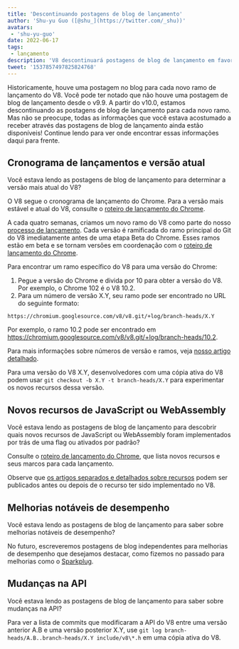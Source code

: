 ```yaml
---
title: 'Descontinuando postagens de blog de lançamento'
author: 'Shu-yu Guo ([@shu_](https://twitter.com/_shu))'
avatars:
 - 'shu-yu-guo'
date: 2022-06-17
tags:
 - lançamento
description: 'V8 descontinuará postagens de blog de lançamento em favor do cronograma de lançamento do Chrome e postagens de blog sobre recursos.'
tweet: '1537857497825824768'
---
```


Historicamente, houve uma postagem no blog para cada novo ramo de lançamento do V8. Você pode ter notado que não houve uma postagem de blog de lançamento desde o v9.9. A partir do v10.0, estamos descontinuando as postagens de blog de lançamento para cada novo ramo. Mas não se preocupe, todas as informações que você estava acostumado a receber através das postagens de blog de lançamento ainda estão disponíveis! Continue lendo para ver onde encontrar essas informações daqui para frente.

<!--truncate-->
## Cronograma de lançamentos e versão atual

Você estava lendo as postagens de blog de lançamento para determinar a versão mais atual do V8?

O V8 segue o cronograma de lançamento do Chrome. Para a versão mais estável e atual do V8, consulte o [roteiro de lançamento do Chrome](https://chromestatus.com/roadmap).

A cada quatro semanas, criamos um novo ramo do V8 como parte do nosso [processo de lançamento](https://v8.dev/docs/release-process). Cada versão é ramificada do ramo principal do Git do V8 imediatamente antes de uma etapa Beta do Chrome. Esses ramos estão em beta e se tornam versões em coordenação com o [roteiro de lançamento do Chrome](https://chromestatus.com/roadmap).

Para encontrar um ramo específico do V8 para uma versão do Chrome:

1. Pegue a versão do Chrome e divida por 10 para obter a versão do V8. Por exemplo, o Chrome 102 é o V8 10.2.
1. Para um número de versão X.Y, seu ramo pode ser encontrado no URL do seguinte formato:

```
https://chromium.googlesource.com/v8/v8.git/+log/branch-heads/X.Y
```

Por exemplo, o ramo 10.2 pode ser encontrado em https://chromium.googlesource.com/v8/v8.git/+log/branch-heads/10.2.

Para mais informações sobre números de versão e ramos, veja [nosso artigo detalhado](https://v8.dev/docs/version-numbers).

Para uma versão do V8 X.Y, desenvolvedores com uma cópia ativa do V8 podem usar `git checkout -b X.Y -t branch-heads/X.Y` para experimentar os novos recursos dessa versão.

## Novos recursos de JavaScript ou WebAssembly

Você estava lendo as postagens de blog de lançamento para descobrir quais novos recursos de JavaScript ou WebAssembly foram implementados por trás de uma flag ou ativados por padrão?

Consulte o [roteiro de lançamento do Chrome](https://chromestatus.com/roadmap), que lista novos recursos e seus marcos para cada lançamento.

Observe que [os artigos separados e detalhados sobre recursos](/features) podem ser publicados antes ou depois de o recurso ter sido implementado no V8.

## Melhorias notáveis de desempenho

Você estava lendo as postagens de blog de lançamento para saber sobre melhorias notáveis de desempenho?

No futuro, escreveremos postagens de blog independentes para melhorias de desempenho que desejamos destacar, como fizemos no passado para melhorias como o [Sparkplug](https://v8.dev/blog/sparkplug).

## Mudanças na API

Você estava lendo as postagens de blog de lançamento para saber sobre mudanças na API?

Para ver a lista de commits que modificaram a API do V8 entre uma versão anterior A.B e uma versão posterior X.Y, use `git log branch-heads/A.B..branch-heads/X.Y include/v8\*.h` em uma cópia ativa do V8.
